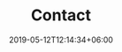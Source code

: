 ---
title: "Contact"
date: 2019-05-12T12:14:34+06:00
description: "This is meta description."
image: "images/contact/author.jpg"
isContact: true
---